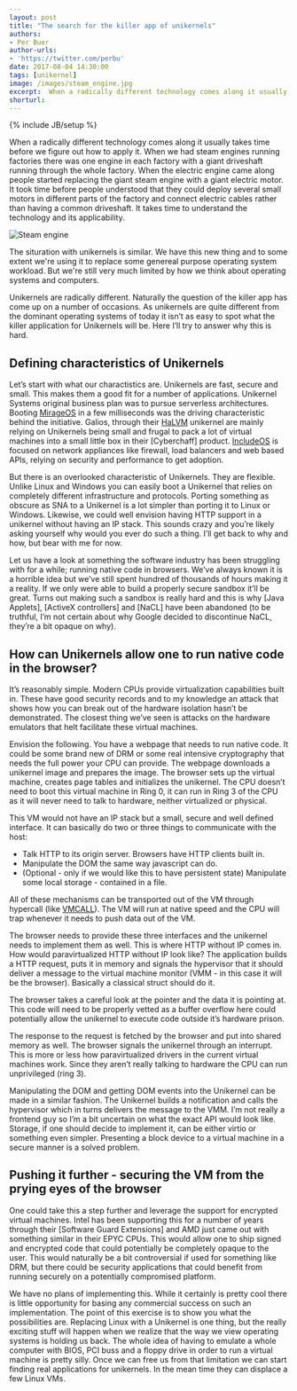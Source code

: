 ```yaml
---
layout: post
title: "The search for the killer app of unikernels"
authors: 
- Per Buer
author-urls: 
- 'https://twitter.com/perbu'
date: 2017-08-04 14:30:00
tags: [unikernel]
image: /images/steam_engine.jpg
excerpt:  When a radically different technology comes along it usually takes time before we figure out how to apply it. 
shorturl: 
---
```

{% include JB/setup %}

When a radically different technology comes along it usually takes time before we figure out how to apply it. When we had steam engines running factories there was one engine in each factory with a giant driveshaft running through the whole factory. When the electric engine came along people started replacing the giant steam engine with a giant electric motor. It took time before people understood that they could deploy several small motors in different parts of the factory and connect electric cables rather than having a common driveshaft. It takes time to understand the technology and its applicability. 

![Steam engine]({{BASE_PATH}}/images/steam_engine.jpg)

The situration with unikernels is similar. We have this new thing and to some extent we're using it to replace some genereal purpose operating system workload. But we're still very much limited by how we think about operating systems and computers.

Unikernels are radically different. Naturally the question of the killer app has come up on a number of occasions. As unikernels are quite different from the dominant operating systems of today it isn’t as easy to spot what the killer application for Unikernels will be. Here I’ll try to answer why this is hard.

## Defining characteristics of Unikernels

Let’s start with what our charactistics are. Unikernels are fast, secure and small. This makes them a good fit for a number of applications. Unikernel Systems original business plan was to pursue serverless architectures. Booting [MirageOS] in a few milliseconds was the driving characteristic behind the initiative. Galios, through their [HaLVM] unikernel are mainly relying on Unikernels being small and frugal to pack a lot of virtual machines into a small little box in their [Cyberchaff] product. [IncludeOS] is focused on network appliances like firewall, load balancers and web based APIs, relying on security and performance to get adoption.

But there is an overlooked characteristic of Unikernels. They are flexible. Unlike Linux and Windows you can easily boot a Unikernel that relies on completely different infrastructure and protocols. Porting something as obscure as SNA to a Unikernel is a lot simpler than porting it to Linux or Windows. Likewise, we could well envision having HTTP support in a unikernel without having an IP stack. This sounds crazy and you’re likely asking yourself why would you ever do such a thing. I’ll get back to why and how, but bear with me for now.

Let us have a look at something the software industry has been struggling with for a while; running native code in browsers. We’ve always known it is a horrible idea but we’ve still spent hundred of thousands of hours making it a reality. If we only were able to build a properly secure sandbox it’ll be great. Turns out making such a sandbox is really hard and this is why [Java Applets], [ActiveX controllers] and [NaCL] have been abandoned (to be truthful, I’m not certain about why Google decided to discontinue NaCL, they’re a bit opaque on why).

## How can Unikernels allow one to run native code in the browser?

It’s reasonably simple. Modern CPUs provide virtualization capabilities built in. These have good security records and to my knowledge an attack that shows how you can break out of the hardware isolation hasn’t be demonstrated. The closest thing we’ve seen is attacks on the hardware emulators that helt facilitate these virtual machines. 

Envision the following. You have a webpage that needs to run native code. It could be some brand new of DRM or some real intensive cryptography that needs the full power your CPU can provide. The webpage downloads a unikernel image and prepares the image. The browser sets up the virtual machine, creates page tables and initializes the unikernel. The CPU doesn’t need to boot this virtual machine in Ring 0, it can run in Ring 3 of the CPU as it will never need to talk to hardware, neither virtualized or physical. 

This VM would not have an IP stack but a small, secure and well defined interface. It can basically do two or three things to communicate with the host:

 * Talk HTTP to its origin server. Browsers have HTTP clients built in.
 * Manipulate the DOM the same way javascript can do.
 * (Optional - only if we would like this to have persistent state) Manipulate some local storage - contained in a file.

All of these mechanisms can be transported out of the VM through hypercall (like [VMCALL]). The VM will run at native speed and the CPU will trap whenever it needs to push data out of the VM.

The browser needs to provide these three interfaces and the unikernel needs to implement them as well. This is where HTTP without IP comes in. How would paravirtualized HTTP without IP look like? The application builds a HTTP request, puts it in memory and signals the hypervisor that it should deliver a message to the virtual machine monitor (VMM - in this case it will be the browser). Basically a classical struct should do it.  

The browser takes  a careful look at the pointer and the data it is pointing at. This code will need to be properly vetted as a buffer overflow here could potentially allow the unikernel to execute code outside it’s hardware prison.

The response to the request is fetched by the browser and put into shared memory as well. The browser signals the unikernel through an interrupt. This is more or less how paravirtualized drivers in the current virtual machines work. Since they aren’t really talking to hardware the CPU can run unprivileged (ring 3). 

Manipulating the DOM and getting DOM events into the Unikernel can be made in a similar fashion. The Unikernel builds a notification and calls the hypervisor which in turns delivers the message to the VMM. I’m not really a frontend guy so I’m a bit uncertain on what the exact API would look like.
Storage, if one should decide to implement it,  can be either virtio or something even simpler. Presenting a block device to a virtual machine in a secure manner is a solved problem.

## Pushing it further - securing the VM from the prying eyes of the browser 

One could take this a step further and leverage the support for encrypted virtual machines. Intel has been supporting this for a number of years through their [Software Guard Extensions] and AMD just came out with something similar in their EPYC CPUs. This would allow one to ship signed and encrypted code that could potentially be completely opaque to the user. This would naturally be a bit controversial if used for something like DRM, but there could be security applications that could benefit from running securely on a potentially compromised platform.   

We have no plans of implementing this. While it certainly is pretty cool there is little opportunity for basing any commercial success on such an implementation.  The point of this exercise is to show you what the possibilities are. Replacing Linux with a Unikernel is one thing, but the really exciting stuff will happen when we realize that the way we view operating systems is holding us back. The whole idea of having to emulate a whole computer with BIOS, PCI buss and a floppy drive in order to run a virtual machine is pretty silly. Once we can free us from that limitation we can start finding real applications for unikernels. In the mean time they can displace a few Linux VMs.


[SNA]: https://en.wikipedia.org/wiki/IBM_Systems_Network_Architecture
[IncludeOS]: http://www.includeos.org/
[MirageOS]: https://mirage.io/
[HalVM]: https://github.com/GaloisInc/HaLVM
[VMCALL]: https://www.tptp.cc/mirrors/siyobik.info/instruction/VMCALL.html
[Per Buer]: https://twitter.com/perbu

